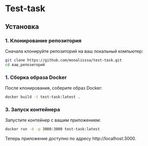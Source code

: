 # Test-task

## Установка

### 1. Клонирование репозитория

Сначала клонируйте репозиторий на ваш локальный компьютер:

```bash
git clone https://github.com/monalisssa/test-task.git
cd ваш_репозиторий
```

### 1. Сборка образа Docker
После клонирования, соберите образ Docker:
```bash
docker build -t test-task:latest .
```

### 3. Запуск контейнера
   Запустите контейнер с вашим приложением:

```bash
docker run -d -p 3000:3000 test-task:latest
```

Теперь приложение доступно по адресу http://localhost:3000.
